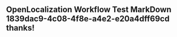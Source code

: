 <properties
ms.topic="hero-topic"
ms.test1="hero-topic"
ms.test2="test"/>

## OpenLocalization Workflow Test MarkDown 1839dac9-4c08-4f8e-a4e2-e20a4dff69cd thanks!
